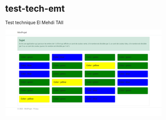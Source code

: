 # test-tech-emt
Test technique El Mehdi TAII


<img src="/screencapture-localhost-7161-2023-06-17-13_54_04.png">